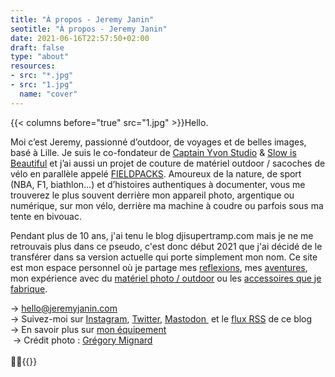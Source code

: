 ```yaml
---
title: "À propos - Jeremy Janin"
seotitle: "À propos - Jeremy Janin"
date: 2021-06-16T22:57:50+02:00
draft: false
type: "about"
resources:
- src: "*.jpg"
- src: "1.jpg"
  name: "cover"
---
```

{{< columns before="true" src="1.jpg" >}}Hello.

Moi c’est Jeremy, passionné d’outdoor, de voyages et de belles images, basé à Lille. Je suis le co-fondateur de [Captain Yvon Studio](https://captainyvon.fr) & [Slow is Beautiful](https://slowisbeautiful.substack.com/p/le-manifeste) et j’ai aussi un projet de couture de matériel outdoor / sacoches de vélo en parallèle appelé [FIELDPACKS](https://www.instagram.com/fieldpacks/). Amoureux de la nature, de sport (NBA, F1, biathlon…) et d’histoires authentiques à documenter, vous me trouverez le plus souvent derrière mon appareil photo, argentique ou numérique, sur mon vélo, derrière ma machine à coudre ou parfois sous ma tente en bivouac.  

Pendant plus de 10 ans, j'ai tenu le blog djisupertramp.com mais je ne me retrouvais plus dans ce pseudo, c'est donc début 2021 que j'ai décidé de le transférer dans sa version actuelle qui porte simplement mon nom. Ce site est mon espace personnel où je partage mes [reflexions](https://jeremyjanin.com/reflexions/), mes [aventures](https://jeremyjanin.com/aventures/), mon expérience avec du [matériel photo / outdoor](https://jeremyjanin.com/materiel/) ou les [accessoires que je fabrique](https://jeremyjanin.com/MYOG/).  

→ hello@jeremyjanin.com  <br/>
→ Suivez-moi sur [Instagram](https://www.instagram.com/jeremy.janin/), [Twitter](https://twitter.com/jeremyjanin), [Mastodon ](https://piaille.fr/@jeremy) et le [flux RSS](https://jeremyjanin.com/posts/index.xml) de ce blog  <br/>
→ En savoir plus sur [mon équipement](https://jeremyjanin.com/equipement/)  <br/>
 → Crédit photo : [Grégory Mignard](https://gregorymignard.com/)  <br/>
<br/>
✌🏻{{</columns>}}
